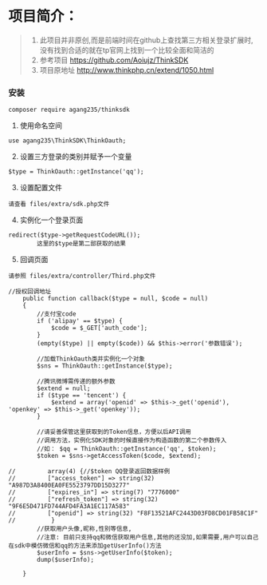 # 项目简介：
> 1. 此项目并非原创,而是前端时间在github上查找第三方相关登录扩展时,没有找到合适的就在tp官网上找到一个比较全面和简洁的 
> 2. 参考项目 https://github.com/Aoiujz/ThinkSDK
> 3. 项目原地址 http://www.thinkphp.cn/extend/1050.html

### 安装
```
composer require agang235/thinksdk
```

1. 使用命名空间
```
use agang235\ThinkSDK\ThinkOauth;
```
    
2. 设置三方登录的类别并赋予一个变量
```
$type = ThinkOauth::getInstance('qq');
```
    
3. 设置配置文件
```
请查看 files/extra/sdk.php文件

```
    
4. 实例化一个登录页面
```
redirect($type->getRequestCodeURL());
        这里的$type是第二部获取的结果
```
    
5. 回调页面
```
请参照 files/extra/controller/Third.php文件

//授权回调地址
    public function callback($type = null, $code = null)
    {
        //支付宝code
        if ('alipay' == $type) {
            $code = $_GET['auth_code'];
        }
        (empty($type) || empty($code)) && $this->error('参数错误');

        //加载ThinkOauth类并实例化一个对象
        $sns = ThinkOauth::getInstance($type);

        //腾讯微博需传递的额外参数
        $extend = null;
        if ($type == 'tencent') {
            $extend = array('openid' => $this->_get('openid'), 'openkey' => $this->_get('openkey'));
        }

        //请妥善保管这里获取到的Token信息，方便以后API调用
        //调用方法，实例化SDK对象的时候直接作为构造函数的第二个参数传入
        //如： $qq = ThinkOauth::getInstance('qq', $token);
        $token = $sns->getAccessToken($code, $extend);

//         array(4) {//$token QQ登录返回数据样例
//         ["access_token"] => string(32) "A987D3A8400EA0FE5523797DD15D3277"
//         ["expires_in"] => string(7) "7776000"
//         ["refresh_token"] => string(32) "9F6E5D471FD744AFD4FA3A1EC117A583"
//         ["openid"] => string(32) "F8F13521AFC2443D03FD8CD01FB58C1F"
//          }
        //获取用户头像,昵称,性别等信息,
        //注意: 目前只支持qq和微信获取用户信息,其他的还没加,如果需要,用户可以自己在sdk中模仿微信和qq的方法来添加getUserInfo()方法
        $userInfo = $sns->getUserInfo($token);
        dump($userInfo);

    }
```
    
